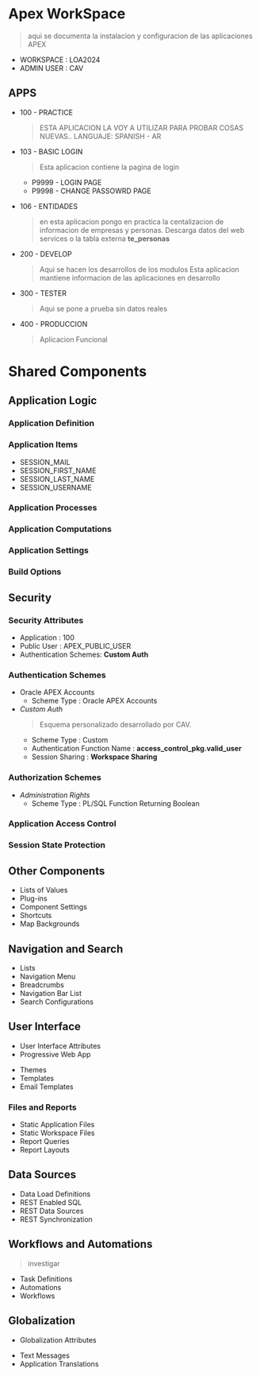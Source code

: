 # Apex WorkSpace
> aqui se documenta la instalacion y configuracion de las aplicaciones APEX

- WORKSPACE  : LOA2024
- ADMIN USER : CAV

## APPS 

- 100 - PRACTICE
  > ESTA APLICACION LA VOY A UTILIZAR PARA PROBAR COSAS NUEVAS.. 
  > LANGUAJE:  SPANISH - AR

- 103 - BASIC LOGIN
  > Esta aplicacion contiene la pagina de login
  - P9999 - LOGIN PAGE
  - P9998 - CHANGE PASSOWRD PAGE

- 106 - ENTIDADES
  > en esta aplicacion pongo en practica la centalizacion de informacion de empresas y personas.
  > Descarga datos del web services o la tabla externa **te_personas**

  

- 200 - DEVELOP
  > Aqui se hacen los desarrollos de los modulos 
  > Esta aplicacion mantiene informacion de las aplicaciones en desarrollo



- 300 - TESTER
  > Aqui se pone a prueba sin datos reales

- 400 - PRODUCCION
  > Aplicacion Funcional


# Shared Components

## Application Logic
### Application Definition
### Application Items
- SESSION_MAIL
- SESSION_FIRST_NAME
- SESSION_LAST_NAME
- SESSION_USERNAME

### Application Processes
### Application Computations
### Application Settings
### Build Options

## Security
### Security Attributes
  - Application : 100
  - Public User : APEX_PUBLIC_USER
  - Authentication Schemes: **Custom Auth**

### Authentication Schemes
- Oracle APEX Accounts
  - Scheme Type : Oracle APEX Accounts
- *Custom Auth*
  > Esquema personalizado desarrollado por CAV.
  - Scheme Type : Custom
  - Authentication Function Name : **access_control_pkg.valid_user**
  - Session Sharing : **Workspace Sharing**

### Authorization Schemes
- *Administration Rights* 
  -  Scheme Type : PL/SQL Function Returning Boolean

### Application Access Control

### Session State Protection

## Other Components
- Lists of Values
- Plug-ins
- Component Settings
- Shortcuts
- Map Backgrounds
## Navigation and Search
- Lists
- Navigation Menu
- Breadcrumbs
- Navigation Bar List
- Search Configurations
## User Interface
* User Interface Attributes
* Progressive Web App
- Themes
- Templates
- Email Templates
### Files and Reports
- Static Application Files
- Static Workspace Files
- Report Queries
- Report Layouts
## Data Sources
- Data Load Definitions
- REST Enabled SQL
- REST Data Sources
- REST Synchronization
## Workflows and Automations
> investigar
- Task Definitions
- Automations
- Workflows
## Globalization
* Globalization Attributes
- Text Messages
- Application Translations